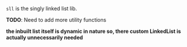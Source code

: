 `sll` is the singly linked list lib.

**TODO**: Need to add more utility functions

**the inbuilt list itself is dynamic in nature so, there custom LinkedList is actually unnecessarily needed**
